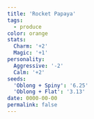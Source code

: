 ```yaml
---
title: 'Rocket Papaya'
tags:
  - produce
color: orange
stats:
  Charm: '+2'
  Magic: '+1'
personality:
  Aggressive: '-2'
  Calm: '+2'
seeds:
  'Oblong + Spiny': '6.25'
  'Oblong + Flat': '3.13'
date: 0000-00-00
permalink: false
---
```

